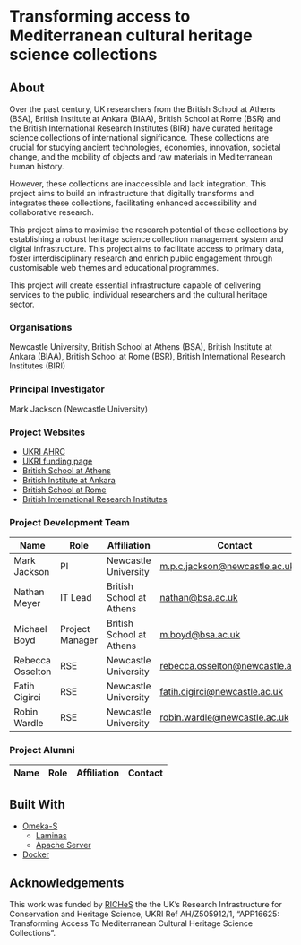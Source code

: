 # Transforming access to Mediterranean cultural heritage science collections
## About
Over the past century, UK researchers from the British School at Athens (BSA), British Institute at Ankara (BIAA), British School at Rome (BSR) and the British International Research Institutes (BIRI) have curated heritage science collections of international significance. These collections are crucial for studying ancient technologies, economies, innovation, societal change, and the mobility of objects and raw materials in Mediterranean human history.

However, these collections are inaccessible and lack integration. This project aims to build an infrastructure that digitally transforms and integrates these collections, facilitating enhanced accessibility and collaborative research.  

This project aims to maximise the research potential of these collections by establishing a robust heritage science collection management system and digital infrastructure. This project aims to facilitate access to primary data, foster interdisciplinary research and enrich public engagement through customisable web themes and educational programmes.

This project will create essential infrastructure capable of delivering services to the public, individual researchers and the cultural heritage sector. 

### Organisations
Newcastle University, British School at Athens (BSA), British Institute at Ankara (BIAA), British School at Rome (BSR), British International Research Institutes (BIRI)
### Principal Investigator
Mark Jackson (Newcastle University)
### Project Websites
- [UKRI AHRC](https://www.riches.ukri.org/funding/what-we-have-funded/tranche-1-collections/transforming-access-to-mediterranean-cultural-heritage-science-collections/)
- [UKRI funding page](https://gtr.ukri.org/projects?ref=AH%2FZ505912%2F1)
- [British School at Athens](https://www.bsa.ac.uk/)
- [British Institute at Ankara](https://biaa.ac.uk/)
- [British School at Rome](https://bsr.ac.uk/)
- [British International Research Institutes](https://www.thebritishacademy.ac.uk/international/research-institutes/)
### Project Development Team
| Name  | Role | Affiliation | Contact |
| --- | --- | --- | --- |
| Mark Jackson  | PI | Newcastle University  | [m.p.c.jackson@newcastle.ac.uk](mailto:m.p.c.jackson%40newcastle.ac.uk) |
| Nathan Meyer | IT Lead | British School at Athens | [nathan@bsa.ac.uk](mailto:nathan%40bsa.ac.uk) |
| Michael Boyd | Project Manager | British School at Athens |  [m.boyd@bsa.ac.uk](m.boyd%40bsa.ac.uk) |
| Rebecca Osselton | RSE  | Newcastle University | [rebecca.osselton@newcastle.ac.uk](rebecca.osselton%20newcastle.ac.uk) |
| Fatih Cigirci | RSE  | Newcastle University | [fatih.cigirci@newcastle.ac.uk](fatih.cigirci%20newcastle.ac.uk) |
| Robin Wardle | RSE  | Newcastle University | [robin.wardle@newcastle.ac.uk](robin.wardle%20newcastle.ac.uk) |

### Project Alumni
| Name  | Role | Affiliation | Contact |
| --- | --- | --- | --- |

## Built With
- [Omeka-S](https://github.com/omeka/omeka-s)
    - [Laminas](https://getlaminas.org/)
    - [Apache Server](https://httpd.apache.org/)
- [Docker](https://www.docker.com/)

## Acknowledgements
This work was funded by [RICHeS](https://www.riches.ukri.org/) the the UK’s Research Infrastructure for Conservation and Heritage Science, UKRI Ref AH/Z505912/1, “APP16625: Transforming Access To Mediterranean Cultural Heritage Science Collections”.

